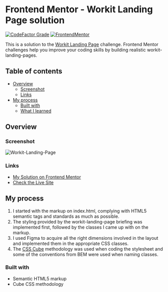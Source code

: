 # Frontend Mentor - Workit Landing Page solution

[![CodeFactor Grade](https://img.shields.io/codefactor/grade/github/EONRaider/workit-landing-page?label=CodeFactor&logo=codefactor&style=flat-square)](https://www.codefactor.io/repository/github/eonraider/workit-landing-page)
[![FrontendMentor](https://img.shields.io/badge/FrontendMentor-EONRaider-blue?style=flat-square)](https://www.frontendmentor.io/profile/EONRaider)

This is a solution to the [Workit Landing Page](https://www.frontendmentor.io/challenges/workit-landing-page-2fYnyle5lu)
challenge. Frontend Mentor challenges help you improve your coding
skills by building realistic workit-landing-pages.

## Table of contents

- [Overview](#overview)
    - [Screenshot](#screenshot)
    - [Links](#links)
- [My process](#my-process)
    - [Built with](#built-with)
    - [What I learned](#what-i-learned)

## Overview

### Screenshot

![Workit-Landing-Page](https://github.com/EONRaider/Workit-Landing-Page/assets/15611424/0ce94bc5-d021-4590-95d2-0f5106c7de49)

### Links

- [My Solution on Frontend Mentor](https://www.frontendmentor.io/solutions/responsive-html5css3-workit-landing-page-Ya8PWzjSfd)
- [Check the Live Site](https://eonraider-workit-landing-page.netlify.app/)

## My process

1. I started with the markup on index.html, complying with HTML5 semantic tags and standards as much as possible.
2. The styling provided by the workit-landing-page briefing was implemented first, followed by the classes I came up
   with on the
   markup.
3. I used Figma to acquire all the right dimensions involved in the layout and implemented them in the appropriate CSS
   classes.
4. The [CSS Cube](https://cube.fyi/) methodology was used when coding the stylesheet and some of the conventions from
   BEM were used when naming classes.

### Built with

- Semantic HTML5 markup
- Cube CSS methodology
